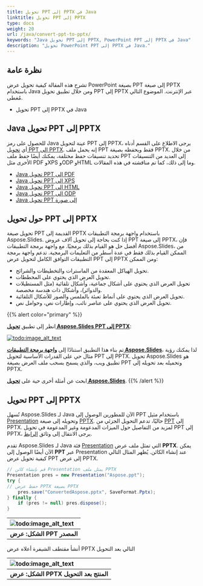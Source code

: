 ```yaml
---
title: تحويل PPT إلى PPTX في Java
linktitle: تحويل PPT إلى PPTX
type: docs
weight: 20
url: /java/convert-ppt-to-pptx/
keywords: "Java تحويل PPT إلى PPTX, PowerPoint PPT إلى PPTX في Java"
description: "تحويل PowerPoint PPT إلى PPTX في Java."
---
```


## **نظرة عامة**

تشرح هذه المقالة كيفية تحويل عرض PowerPoint بصيغة PPT إلى صيغة PPTX باستخدام Java ومن خلال تطبيق تحويل PPT إلى PPTX عبر الإنترنت. الموضوع التالي مُغطى.

- تحويل PPT إلى PPTX في Java

## **Java تحويل PPT إلى PPTX**

للحصول على رمز Java عينة لتحويل PPT إلى PPTX، يرجى الاطلاع على القسم أدناه أي [تحويل PPT إلى PPTX](#convert-ppt-to-pptx). إنه يحمل ملف PPT فقط ويحفظه بصيغة PPTX. من خلال تحديد تنسيقات حفظ مختلفة، يمكنك أيضًا حفظ ملف PPT إلى العديد من التنسيقات الأخرى مثل PDF وXPS وODP وHTML وما إلى ذلك، كما تم مناقشته في هذه المقالات.

- [Java تحويل PPT إلى PDF](https://docs.aspose.com/slides/java/convert-powerpoint-to-pdf/)
- [Java تحويل PPT إلى XPS](https://docs.aspose.com/slides/java/convert-powerpoint-to-xps/)
- [Java تحويل PPT إلى HTML](https://docs.aspose.com/slides/java/convert-powerpoint-to-html/)
- [Java تحويل PPT إلى ODP](https://docs.aspose.com/slides/java/save-presentation/)
- [Java تحويل PPT إلى صورة](https://docs.aspose.com/slides/java/convert-powerpoint-to-png/)

## **حول تحويل PPT إلى PPTX**
تحويل صيغة PPT القديمة إلى PPTX باستخدام واجهة برمجة التطبيقات Aspose.Slides. إذا كنت بحاجة إلى تحويل آلاف عروض PPT إلى صيغة PPTX، فإن أفضل حل هو القيام بذلك برمجيًا. مع واجهة برمجة التطبيقات Aspose.Slides، من الممكن القيام بذلك فقط في عدة أسطر من التعليمات البرمجية. تدعم واجهة برمجة التطبيقات التوافق الكامل لتحويل عرض PPT إلى PPTX ومن الممكن:

- تحويل الهياكل المعقدة من الماسترات والتخطيطات والشرائح.
- تحويل العرض الذي يحتوي على المخططات.
- تحويل العرض الذي يحتوي على أشكال جماعية، وأشكال تلقائية (مثل المستطيلات والدوائر)، وأشكال ذات هندسة مخصصة.
- تحويل العرض الذي يحتوي على أنماط تعبئة بالملمس والصور للأشكال التلقائية.
- تحويل العرض الذي يحتوي على عناصر نائب، وإطارات نص، وحوامل نص.

{{% alert color="primary" %}} 

انظر إلى تطبيق [**تحويل Aspose.Slides PPT إلى PPTX**](https://products.aspose.app/slides/conversion/ppt-to-pptx):

[](https://products.aspose.app/slides/conversion/ppt-to-pptx)

[![todo:image_alt_text](ppt-to-pptx.png)](https://products.aspose.app/slides/conversion/ppt-to-pptx)

تم بناء هذا التطبيق استنادًا إلى [**واجهة برمجة التطبيقات Aspose.Slides**](https://products.aspose.com/slides/java/)، لذا يمكنك رؤية مثال حي على القدرات الأساسية لتحويل PPT إلى PPTX. تحويل Aspose.Slides هو تطبيق ويب، والذي يسمح بسحب ملف العرض بصيغة PPT وتحميله بعد تحويله إلى PPTX.

ابحث عن أمثلة أخرى حية على [**تحويل Aspose.Slides**](https://products.aspose.app/slides/conversion/).
{{% /alert %}} 

## **تحويل PPT إلى PPTX**
تُسهل Aspose.Slides لـ Java الآن للمطورين الوصول إلى PPT باستخدام مثيل [Presentation](https://reference.aspose.com/slides/java/com.aspose.slides/presentation) وتحويله إلى صيغة [PPTX](https://docs.fileformat.com/presentation/pptx/). حاليًا، تدعم التحويل الجزئي من [PPT](https://docs.fileformat.com/presentation/ppt/) إلى PPTX. لمزيد من التفاصيل حول الميزات المدعومة وغير المدعومة في تحويل PPT إلى PPTX، يرجى الانتقال إلى وثائق [الرابط](/slides/java/ppt-to-pptx-conversion/).

تقدم Aspose.Slides لـ Java فئة [Presentation](https://reference.aspose.com/slides/java/com.aspose.slides/presentation) التي تمثل ملف عرض **PPTX**. يمكن الآن أيضًا الوصول إلى **PPT** عبر Presentation عند إنشاء الكائن. يُظهر المثال التالي كيفية تحويل عرض PPT إلى عرض PPTX.

```java
// قم بإنشاء كائن Presentation يمثل ملف PPTX
Presentation pres = new Presentation("Aspose.ppt");
try {
// حفظ عرض PPTX بصيغة PPTX
    pres.save("ConvertedAspose.pptx", SaveFormat.Pptx);
} finally {
    if (pres != null) pres.dispose();
}
```

|![todo:image_alt_text](http://i.imgur.com/Y9jaUtI.png)|
| :- |
|**الشكل: عرض PPT المصدر**|

أنشأ مقتطف الشيفرة أعلاه عرض PPTX التالي بعد التحويل

|![todo:image_alt_text](http://i.imgur.com/tBXF3nA.png)|
| :- |
|**الشكل: عرض PPTX المنتج بعد التحويل**|